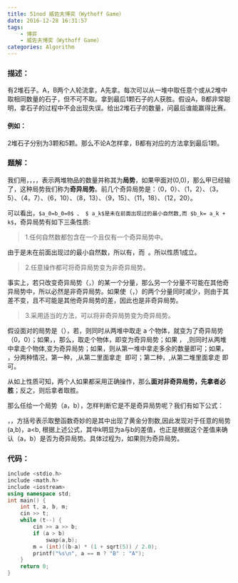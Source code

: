 ```yaml
---
title: 51nod 威佐夫博奕（Wythoff Game）
date: 2016-12-28 16:31:57
tags: 
    - 博弈
    - 威佐夫博奕（Wythoff Game）
categories: Algorithm
---
```


### 描述：

​	有2堆石子。A，B两个人轮流拿，A先拿。每次可以从一堆中取任意个或从2堆中取相同数量的石子，但不可不取。拿到最后1颗石子的人获胜。假设A，B都非常聪明，拿石子的过程中不会出现失误。给出2堆石子的数量，问最后谁能赢得比赛。

#### 例如：

​	2堆石子分别为3颗和5颗。那么不论A怎样拿，B都有对应的方法拿到最后1颗。

### 题解：

我们用，，，，表示两堆物品的数量并称其为**局势**，如果甲面对(0,0)，那么甲已经输了，这种局势我们称为**奇异局势**。前几个奇异局势是：（0，0）、（1，2）、（3，5）、（4，7）、（6，10）、（8，13）、（9，15）、（11，18）、（12，20）。

可以看出，`$a_0=b_0=0$ 、 $ a_k$是未在前面出现过的最小自然数,而 $b_k= a_k + k$`，奇异局势有如下三条性质:

> 1.任何自然数都包含在一个且仅有一个奇异局势中。

由于是未在前面出现过的最小自然数，所以有，而  。所以性质1成立。

> 2.任意操作都可将奇异局势变为非奇异局势。

事实上，若只改变奇异局势（，）的某一个分量，那么另一个分量不可能在其他奇异局势中，所以必然是非奇异局势。如果使（，）的两个分量同时减少，则由于其差不变，且不可能是其他奇异局势的差，因此也是非奇异局势。

> 3.采用适当的方法，可以将非奇异局势变为奇异局势。

假设面对的局势是（），若，则同时从两堆中取走 a 个物体，就变为了奇异局势（0，0）；如果，，那么，取走个物体，即变为奇异局势；如果 ， ,则同时从两堆中拿走个物体,变为奇异局势；如果，则从第一堆中拿走多余的数量即可；如果， ，分两种情况，第一种，,从第二里面拿走  即可；第二种，,从第二堆里面拿走 即可。

从如上性质可知，两个人如果都采用正确操作，那么**面对非奇异局势，先拿者必胜**；反之，则后拿者取胜。

那么任给一个局势（a，b），怎样判断它是不是奇异局势呢？我们有如下公式：

，，方括号表示取整函数奇妙的是其中出现了黄金分割数,因此发现对于任意的局势(a,b)，a<b, 根据上述公式，其中k明显为a与b的差值，也正是根据这个差值来确认（a，b）是否为奇异局势。具体过程为，如果则为奇异局势。

### 代码：

```c++
include <stdio.h>
include <math.h>
include <iostream>
using namespace std;
int main() {
    int t, a, b, m;
    cin >> t;
    while (t--) {
        cin >> a >> b;
        if (a > b)
            swap(a,b);
        m = (int)((b-a) * (1 + sqrt(5)) / 2.0);
        printf("%s\n", a == m ? "B" : "A");
    }
    return 0;
}
```

